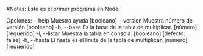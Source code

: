 #Notas:
Este es el primer programa en Node:

Opciones:
      --help     Muestra ayuda                                        [booleano]
      --version  Muestra número de versión                            [booleano]
  -b, --base     Es la base de la tabla de multiplicar.               [número] [requerido]
  -l, --listar   Muestra la tabla en consola.                         [booleano] [defecto: false]
  -h, --hasta    El hasta es el limite de la tabla de multiplicar.    [número] [requerido]